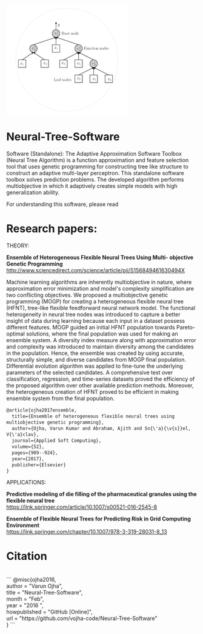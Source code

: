 ![](https://github.com/VarunKumarOjha/Neural-Tree-Software/blob/master/hfnt_glim.png)
<br>
# Neural-Tree-Software
Software (Standalone): The Adaptive Approximation Software Toolbox (Neural Tree Algorithm) is a function approximation and feature selection tool that uses genetic programming for constructing tree like structure to construct an adaptive multi-layer perceptron. This standalone software toolbox solves prediction problems. The developed algorithm performs multiobjective in which it adaptively creates simple models with high generalization ability. 

For understanding this software, please read

# Research papers:

THEORY:

<b> Ensemble of Heterogeneous Flexible Neural Trees Using Multi- objective Genetic Programming </b><br>
http://www.sciencedirect.com/science/article/pii/S156849461630494X

Machine learning algorithms are inherently multiobjective in nature, where approximation error minimization and model's complexity simplification are two conflicting objectives. We proposed a multiobjective genetic programming (MOGP) for creating a heterogeneous flexible neural tree (HFNT), tree-like flexible feedforward neural network model. The functional heterogeneity in neural tree nodes was introduced to capture a better insight of data during learning because each input in a dataset possess different features. MOGP guided an initial HFNT population towards Pareto-optimal solutions, where the final population was used for making an ensemble system. A diversity index measure along with approximation error and complexity was introduced to maintain diversity among the candidates in the population. Hence, the ensemble was created by using accurate, structurally simple, and diverse candidates from MOGP final population. Differential evolution algorithm was applied to fine-tune the underlying parameters of the selected candidates. A comprehensive test over classification, regression, and time-series datasets proved the efficiency of the proposed algorithm over other available prediction methods. Moreover, the heterogeneous creation of HFNT proved to be efficient in making ensemble system from the final population.

```
@article{ojha2017ensemble,
  title={Ensemble of heterogeneous flexible neural trees using multiobjective genetic programming},
  author={Ojha, Varun Kumar and Abraham, Ajith and Sn{\'a}{\v{s}}el, V{\'a}clav},
  journal={Applied Soft Computing},
  volume={52},
  pages={909--924},
  year={2017},
  publisher={Elsevier}
}
```

APPLICATIONS:

<b> Predictive modeling of die filling of the pharmaceutical granules using the flexible neural tree</b><br>
https://link.springer.com/article/10.1007/s00521-016-2545-8

<b> Ensemble of Flexible Neural Trees for Predicting Risk in Grid Computing Environment </b> <br>
https://link.springer.com/chapter/10.1007/978-3-319-28031-8_13


# Citation
<br>
```
@misc{ojha2016,<br>
  author        = "Varun Ojha",<br>
  title         = "Neural-Tree-Software",<br>
  month         = "Feb",<br>
  year          = "2016 ",<br>
  howpublished  = "GitHub [Online]", <br>
  url           = "https://github.com/vojha-code/Neural-Tree-Software"<br>
}
```

